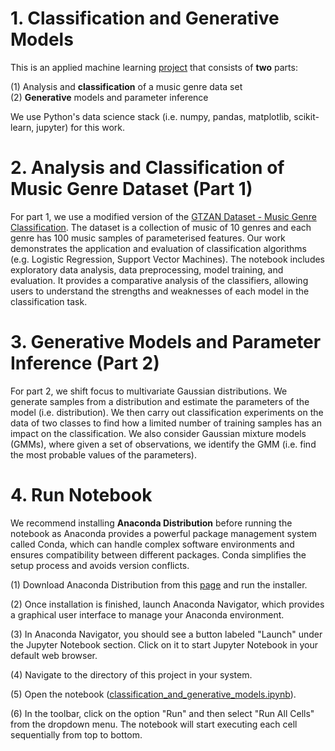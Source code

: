 # 1. Classification and Generative Models  
This is an applied machine learning [project](https://github.com/nabilshadman/python-classification-and-generative-models/blob/main/classification_and_generative_models.ipynb) that consists of **two** parts:  

(1) Analysis and **classification** of a music genre data set  
(2) **Generative** models and parameter inference  

We use Python's data science stack (i.e. numpy, pandas, matplotlib, scikit-learn, jupyter) for this work.  

# 2. Analysis and Classification of Music Genre Dataset (Part 1)  
For part 1, we use a modified version of the [GTZAN Dataset - Music Genre Classification](https://www.kaggle.com/datasets/andradaolteanu/gtzan-dataset-music-genre-classification). The dataset is a collection of music of 10 genres and each genre has 100 music samples of parameterised features. Our work demonstrates the application and evaluation of classification algorithms (e.g. Logistic Regression, Support Vector Machines). The notebook includes exploratory data analysis, data preprocessing, model training, and evaluation. It provides a comparative analysis of the classifiers, allowing users to understand the strengths and weaknesses of each model in the classification task.  


# 3. Generative Models and Parameter Inference (Part 2)  
For part 2, we shift focus to multivariate Gaussian distributions. We generate samples from a distribution and estimate the parameters of the model (i.e. distribution). We then carry out classification experiments on the data of two classes to find how a limited number of training samples has an impact on the classification. We also consider Gaussian mixture models (GMMs), where given a set of observations, we identify the GMM (i.e. find the most probable values of the parameters).  


# 4. Run Notebook
We recommend installing **Anaconda Distribution** before running the notebook as Anaconda provides a powerful package management system called Conda, which can handle complex software environments and ensures compatibility between different packages. Conda simplifies the setup process and avoids version conflicts.  

(1) Download Anaconda Distribution from this [page](https://www.anaconda.com/download) and run the installer.  

(2) Once installation is finished, launch Anaconda Navigator, which provides a graphical user interface to manage your Anaconda environment.  

(3) In Anaconda Navigator, you should see a button labeled "Launch" under the Jupyter Notebook section. Click on it to start Jupyter Notebook in your default web browser.  

(4) Navigate to the directory of this project in your system.  

(5) Open the notebook ([classification_and_generative_models.ipynb](https://github.com/nabilshadman/python-classification-and-generative-models/blob/main/classification_and_generative_models.ipynb)).   

(6) In the toolbar, click on the option "Run" and then select "Run All Cells" from the dropdown menu. The notebook will start executing each cell sequentially from top to bottom.    
